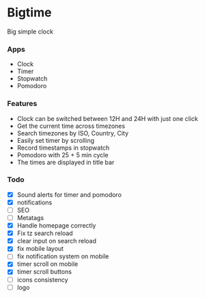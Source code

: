 # Bigtime
Big simple clock

### Apps
- Clock
- Timer
- Stopwatch
- Pomodoro

### Features
- Clock can be switched between 12H and 24H with just one click
- Get the current time across timezones
- Search timezones by ISO, Country, City
- Easily set timer by scrolling
- Record timestamps in stopwatch
- Pomodoro with 25 + 5 min cycle
- The times are displayed in title bar

### Todo
- [x] Sound alerts for timer and pomodoro
- [x] notifications
- [ ] SEO
- [ ] Metatags
- [x] Handle homepage correctly
- [x] Fix tz search reload
- [x] clear input on search reload
- [x] fix mobile layout
- [ ] fix notification system on mobile
- [x] timer scroll on mobile
- [x] timer scroll buttons
- [ ] icons consistency
- [ ] logo 